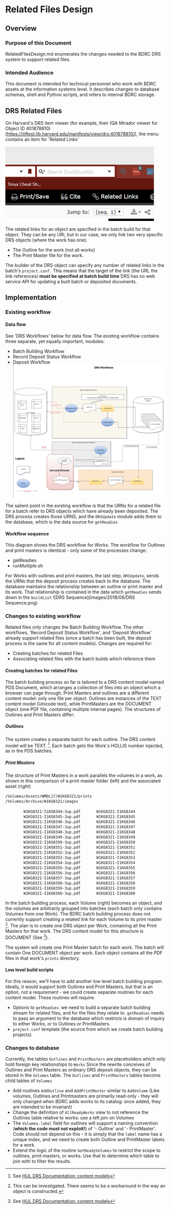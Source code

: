 # Related Files Design
## Overview
### Purpose of this Document
RelatedFilesDesign.md enumerates the changes needed to the BDRC DRS system to support related files.
### Intended Audience
This document is intended for technical personnel who work with BDRC assets at the information systems level. It describes changes to database schemas, shell and Python scripts, and refers to internal BDRC storage.
## DRS Related Files
On Harvard's DRS item viewer (for example, their (QA Mirador viewer for Object ID 401878810)[https://iiiftest.lib.harvard.edu/manifests/view/drs:401878810]), the menu contains an item for 'Related Links'

![Related Links](images/2018/08/related-links.png)

The related links for an object are specified in the batch build for that object. They can be any URI, but in our case, we only link two very specific DRS objects (where the work has one):
* The Outline for the work (not all works)
* The Print Master file for the work.

The builder of the DRS object can specify any number of related links in the batch's `project.conf.` This means that the target of the link (the URL the link references) **must be specified at batch build time**
DRS has no web service API for updating a built batch or deposited documents.
## Implementation
### Existing workflow
#### Data flow

See 'DRS Workflows' below for data flow.
The existing workflow contains three separate, yet equally important, modules:
* Batch Building Workflow
* Record Deposit Status Workflow
* Deposit Workflow
![DRS Workflows](images/2018/08/drs-workflows.png)

The salient point in the existing workflow is that the URNs for a related file for a batch refer to DRS objects which have already been deposited. The DRS process creates those URNS, and the `DRSUpdate` module adds them to the database, which is the data source for `getReadies`

#### Workflow sequence
This diagram shows the DRS workflow for Works. The workflow for Outlines and print masters is identical - only some of the processes change:
- getReadies
- runMultiple.sh

For Works with outlines and print masters, the last step, `DRSUpdate`, sends the URNs that the deposit process creates back to the database.
The database maintains the relationship between an outline or print master and its work. That relationship is contained in the data which `getReadies` sends down in the `buildList`
![DRS Sequence](images/2018/08/DRS Sequence.png)
### Changes to existing workflow

Related files only changes the Batch Building Workflow. The other workflows, 'Record Deposit Status Workflow', and 'Deposit Workflow' already support related files (once a batch has been built, the deposit process is the same for all content models). Changes are required for:
* Creating batches for related Files
* Associating related files with the batch builds which reference them
#### Creating batches for related Files
The batch building process so far is tailored to a DRS content model named  PDS Document, which arranges a collection of files into an object which a browser can page through. Print Masters and outlines are a different content model: only one file per object. Outlines are instances of the TEXT content model (Unicode text), while PrintMasters are the DOCUMENT object (one PDF file, containing multiple internal pages).
The structures of Outlines and Print Masters differ:
##### Outlines
The system creates a separate batch for each outline. The DRS content model will be TEXT.  [^drsContent]. Each batch gets the Work's HOLLIS number injected, as in the PDS batches.

[^drsContent]: See
    [HUL DRS Documentation: content models](https://wiki.harvard.edu/confluence/pages/viewpage.action?pageId=204385879&preview=/204385879/218248076/public_drs_content_guide.pdf)


##### Print Masters
The structure of Print Masters in a work parallels the volumes in a work, as shown in this comparison of a print master folder (left) and the associated asset (right)

```text
/Volumes/Assets/WMDL17/W1KG8321/prints /Volumes/Archive/W1KG8321/images

        W1KG8321-I1KG8344-3up.pdf       W1KG8321-I1KG8344
        W1KG8321-I1KG8345-3up.pdf       W1KG8321-I1KG8345
        W1KG8321-I1KG8346-3up.pdf       W1KG8321-I1KG8346
        W1KG8321-I1KG8347-3up.pdf       W1KG8321-I1KG8347
        W1KG8321-I1KG8348-3up.pdf       W1KG8321-I1KG8348
        W1KG8321-I1KG8349-3up.pdf       W1KG8321-I1KG8349
        W1KG8321-I1KG8350-3up.pdf       W1KG8321-I1KG8350
        W1KG8321-I1KG8351-3up.pdf       W1KG8321-I1KG8351
        W1KG8321-I1KG8352-3up.pdf       W1KG8321-I1KG8352
        W1KG8321-I1KG8353-3up.pdf       W1KG8321-I1KG8353
        W1KG8321-I1KG8354-3up.pdf       W1KG8321-I1KG8354
        W1KG8321-I1KG8355-3up.pdf       W1KG8321-I1KG8355
        W1KG8321-I1KG8356-3up.pdf       W1KG8321-I1KG8356
        W1KG8321-I1KG8357-3up.pdf       W1KG8321-I1KG8357
        W1KG8321-I1KG8358-3up.pdf       W1KG8321-I1KG8358
        W1KG8321-I1KG8359-3up.pdf       W1KG8321-I1KG8359
        W1KG8321-I1KG8360-3up.pdf       W1KG8321-I1KG8360
```
In the batch building process, each Volume (right) becomes an object, and the volumes are arbitrarily grouped into batches (each batch only contains Volumes from one Work).
The BDRC batch building process does not currently support creating a related link for each Volume to its print master [^7d6d0c37]. The plan is to create one DRS object per Work, containing all the Print Masters for that work. The DRS content model for this structure is DOCUMENT (See [^drsContent]).

[^7d6d0c37]: This can be investigated. There seems to be a workaround in the way an object is constructed.


The system will create one Print Master batch for each work. The batch will contain One DOCUMENT object per work. Each object contains all the PDF files in that work's `prints` directory.
#### Low level build scripts
For this reason, we'll have to add another low level batch building program. Ideally, it would support both Outlines and Print Masters, but that is an option, not a requirement - we could create separate routines for each content model. These routines will require:
* Options to `getReadies`: we need to build a separate batch building stream for related files, and for the files they relate to. `getReadies` needs to pass an argument to the database which restricts is domain of inquiry to either Works, or to Outlines or PrintMasters.
* `project.conf` template (the source from which we create batch building projects)
### Changes to database
Currently, the tables `Outlines` and `PrintMasters` are placeholders which only hold foreign key relationships to `Works` Since the rewrite conceives of Outlines and Print Masters as ordinary DRS deposit objects, they can be stored in the `Volumes` table. The `Outlines` and `PrintMasters` tables become child tables of `Volumes`
* Add routines `AddOutline` and `AddPrintMaster` similar to `AddVolume` (Like volumes, Outlines and Printmasters are primarily read-only - they will only changed when BDRC adds works to its catalog: once added, they are intended to be invariant)
* Change the definition of `AllReadyWorks` view to not reference the Outlines table relative to works: use a left join on Volumes
* The `Volumes.label` field for outlines will support a naming convention (**which the code must not exploit!**) of '_<WorkName>_- Outline' and '_<WorkName>_- PrintMaster'. Code should not depend on this - it is simply that the `label` name has a unique index, and we need to create both Outline and PrintMaster labels for a work.
* Extend the logic of the routine `GetReadyVolumes` to restrict the scope to outlines, print masters, or works. Use that to determine which table to join with to filter the results.
